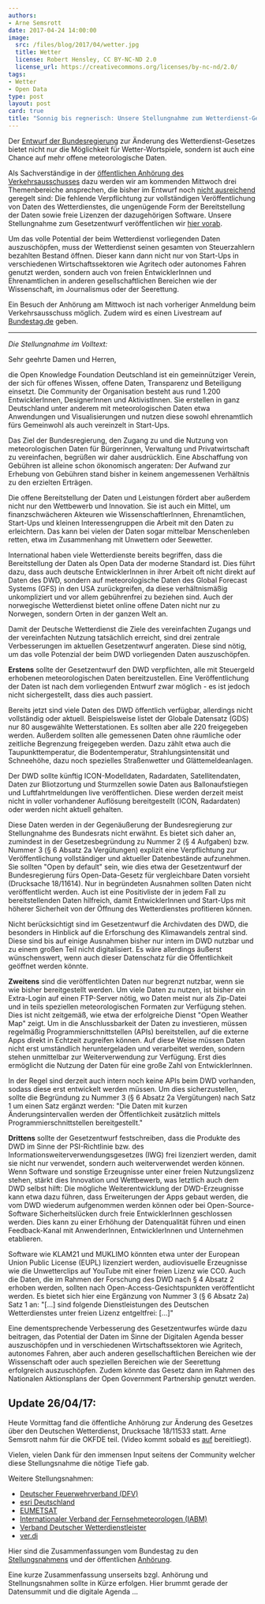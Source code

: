 ```yaml
---
authors:
- Arne Semsrott
date: 2017-04-24 14:00:00
image:
  src: /files/blog/2017/04/wetter.jpg
  title: Wetter
  license: Robert Hensley, CC BY-NC-ND 2.0
  license_url: https://creativecommons.org/licenses/by-nc-nd/2.0/
tags:
- Wetter
- Open Data
type: post
layout: post
card: true
title: "Sonnig bis regnerisch: Unsere Stellungnahme zum Wetterdienst-Gesetz"
---
```


Der [Entwurf der Bundesregierung](https://dip21.bundestag.de/dip21/btd/18/115/1811533.pdf) zur Änderung des Wetterdienst-Gesetzes bietet nicht nur die Möglichkeit für Wetter-Wortspiele, sondern ist auch eine Chance auf mehr offene meteorologische Daten. 

Als Sachverständige in der [öffentlichen Anhörung des Verkehrsausschusses](https://www.bundestag.de/ausschuesse18/a15/-/494448) dazu werden wir am kommenden Mittwoch drei Themenbereiche ansprechen, die bisher im Entwurf noch [nicht ausreichend](https://netzpolitik.org/2017/nebelkerze-aus-verkehrsministerium-gesetzenwurf-sieht-doch-keine-oeffnung-neuer-wetterdaten-vor/) geregelt sind: Die fehlende Verpflichtung zur vollständigen Veröffentlichung von Daten des Wetterdienstes, die ungenügende Form der Bereitstellung der Daten sowie freie Lizenzen der dazugehörigen Software. Unsere Stellungnahme zum Gesetzentwurf veröffentlichen wir [hier vorab](/files/blog/2017/04/wetter-stellungnahme.pdf).

Um das volle Potential der beim Wetterdienst vorliegenden Daten auszuschöpfen, muss der Wetterdienst seinen gesamten von Steuerzahlern bezahlten Bestand öffnen. Dieser kann dann nicht nur von Start-Ups in verschiedenen Wirtschaftssektoren wie Agritech oder autonomes Fahren genutzt werden, sondern auch von freien EntwicklerInnen und Ehrenamtlichen in anderen gesellschaftlichen Bereichen wie der Wissenschaft, im Journalismus oder der Seerettung. 

Ein Besuch der Anhörung am Mittwoch ist nach vorheriger Anmeldung beim Verkehrsausschuss möglich. Zudem wird es einen Livestream auf [Bundestag.de](https://www.bundestag.de/) geben.

---
*Die Stellungnahme im Volltext:*

Sehr geehrte Damen und Herren,
 
die Open Knowledge Foundation Deutschland ist ein gemeinnütziger Verein, der sich für offenes Wissen, offene Daten, Transparenz und Beteiligung einsetzt. Die Community der Organisation besteht aus rund 1.200 EntwicklerInnen, DesignerInnen und AktivistInnen. Sie erstellen in ganz Deutschland unter anderem mit meteorologischen Daten etwa Anwendungen und Visualisierungen und nutzen diese sowohl ehrenamtlich fürs Gemeinwohl als auch vereinzelt in Start-Ups.

Das Ziel der Bundesregierung, den Zugang zu und die Nutzung von meteorologischen Daten für Bürgerinnen, Verwaltung und Privatwirtschaft zu vereinfachen, begrüßen wir daher ausdrücklich. Eine Abschaffung von Gebühren ist alleine schon ökonomisch angeraten: Der Aufwand zur Erhebung von Gebühren stand bisher in keinem angemessenen Verhältnis zu den erzielten Erträgen.

Die offene Bereitstellung der Daten und Leistungen fördert aber außerdem nicht nur den Wettbewerb und Innovation. Sie ist auch ein Mittel, um finanzschwächeren Akteuren wie WissenschaftlerInnen, Ehrenamtlichen, Start-Ups und kleinen Interessengruppen die Arbeit mit den Daten zu erleichtern. Das kann bei vielen der Daten sogar mittelbar Menschenleben retten, etwa im Zusammenhang mit Unwettern oder Seewetter.

International haben viele Wetterdienste bereits begriffen, dass die Bereitstellung der Daten als Open Data der moderne Standard ist. Dies führt dazu, dass auch deutsche EntwicklerInnen in ihrer Arbeit oft nicht direkt auf Daten des DWD, sondern auf meteorologische Daten des Global Forecast Systems (GFS) in den USA zurückgreifen, da diese verhältnismäßig unkompliziert und vor allem gebührenfrei zu beziehen sind. Auch der norwegische Wetterdienst bietet online offene Daten nicht nur zu Norwegen, sondern Orten in der ganzen Welt an.

Damit der Deutsche Wetterdienst die Ziele des vereinfachten Zugangs und der vereinfachten Nutzung tatsächlich erreicht, sind drei zentrale Verbesserungen im aktuellen Gesetzentwurf angeraten. Diese sind nötig, um das volle Potenzial der beim DWD vorliegenden Daten auszuschöpfen.

**Erstens** sollte der Gesetzentwurf den DWD verpflichten, alle mit Steuergeld erhobenen meteorologischen Daten bereitzustellen. Eine Veröffentlichung der Daten ist nach dem vorliegenden Entwurf zwar möglich - es ist jedoch nicht sichergestellt, dass dies auch passiert.

Bereits jetzt sind viele Daten des DWD öffentlich verfügbar, allerdings nicht vollständig oder aktuell. Beispielsweise listet der Globale Datensatz (GDS) nur 80 ausgewählte Wetterstationen. Es sollten aber alle 220 freigegeben werden. Außerdem sollten alle gemessenen Daten ohne räumliche oder zeitliche Begrenzung freigegeben werden. Dazu zählt etwa auch die Taupunkttemperatur, die Bodentemperatur, Strahlungsintensität und Schneehöhe, dazu noch spezielles Straßenwetter und Glättemeldeanlagen.

Der DWD sollte künftig ICON-Modelldaten, Radardaten, Satellitendaten, Daten zur Bliotzortung und Sturmzellen sowie Daten aus Ballonaufstiegen  und Luftfahrtmeldungen live veröffentlichen. Diese werden derzeit meist nicht in voller vorhandener Auflösung bereitgestellt (ICON, Radardaten) oder werden nicht aktuell gehalten.

Diese Daten werden in der Gegenäußerung der Bundesregierung zur Stellungnahme des Bundesrats nicht erwähnt. Es bietet sich daher an, zumindest in der Gesetzesbegründung zu Nummer 2 (§ 4 Aufgaben) bzw. Nummer 3 (§ 6 Absatz 2a Vergütungen) explizit eine Verpflichtung zur Veröffentlichung vollständiger und aktueller Datenbestände aufzunehmen. Sie sollten "Open by default" sein, wie dies etwa der Gesetzentwurf der Bundesregierung fürs Open-Data-Gesetz für vergleichbare Daten vorsieht (Drucksache 18/11614). Nur in begründeten Ausnahmen sollten Daten nicht veröffentlicht werden. Auch ist eine Positivliste der in jedem Fall zu bereitstellenden Daten hilfreich, damit EntwicklerInnen und Start-Ups mit höherer Sicherheit von der Öffnung des Wetterdienstes profitieren können.

Nicht berücksichtigt sind im Gesetzentwurf die Archivdaten des DWD, die besonders in Hinblick auf die Erforschung des Klimawandels zentral sind. Diese sind bis auf einige Ausnahmen bisher nur intern im DWD nutzbar und zu einem großen Teil nicht digitalisiert. Es wäre allerdings äußerst wünschenswert, wenn auch dieser Datenschatz für die Öffentlichkeit geöffnet werden könnte.

**Zweitens** sind die veröffentlichten Daten nur begrenzt nutzbar, wenn sie wie bisher bereitgestellt werden. Um viele Daten zu nutzen, ist bisher ein Extra-Login auf einen FTP-Server nötig, wo Daten meist nur als Zip-Datei und in teils speziellen meteorologischen Formaten zur Verfügung stehen. Dies ist nicht zeitgemäß, wie etwa der erfolgreiche Dienst "Open Weather Map" zeigt. Um in die Anschlussbarkeit der Daten zu investieren, müssen regelmäßig Programmierschnittstellen (APIs) bereitstellen, auf die externe Apps direkt in Echtzeit zugreifen können. Auf diese Weise müssen Daten nicht erst umständlich heruntergeladen und verarbeitet werden, sondern stehen unmittelbar zur Weiterverwendung zur Verfügung. Erst dies ermöglicht die Nutzung der Daten für eine große Zahl von EntwicklerInnen.

In der Regel sind derzeit auch intern noch keine APIs beim DWD vorhanden, sodass diese erst entwickelt werden müssen. Um dies sicherzustellen, sollte die Begründung zu Nummer 3 (§ 6 Absatz 2a Vergütungen) nach Satz 1 um einen Satz ergänzt werden: "Die Daten mit kurzen Änderungsintervallen werden der Öffentlichkeit zusätzlich mittels Programmierschnittstellen bereitgestellt."

**Drittens** sollte der Gesetzentwurf festschreiben, dass die Produkte des DWD im Sinne der PSI-Richtlinie bzw. des Informationsweiterverwendungsgesetzes (IWG) frei lizenziert werden, damit sie nicht nur verwendet, sondern auch weiterverwendet werden können. Wenn Software und sonstige Erzeugnisse unter einer freien Nutzungslizenz stehen, stärkt dies Innovation und Wettbewerb, was letztlich auch dem DWD selbst hilft: Die mögliche Weiterentwicklung der DWD-Erzeugnisse kann etwa dazu führen, dass Erweiterungen der Apps gebaut werden, die vom DWD wiederum aufgenommen werden können oder bei Open-Source-Software Sicherheitslücken durch freie EntwicklerInnen geschlossen werden. Dies kann zu einer Erhöhung der Datenqualität führen und einen Feedback-Kanal mit AnwenderInnen, EntwicklerInnen und Unternehmen etablieren.

Software wie KLAM21 und MUKLIMO könnten etwa unter der European Union Public License (EUPL) lizenziert werden, audiovisuelle Erzeugnisse wie die Unwetterclips auf YouTube mit einer freien Lizenz wie CC0. Auch die Daten, die im Rahmen der Forschung des DWD nach § 4 Absatz 2 erhoben werden, sollten nach Open-Access-Gesichtspunkten veröffentlicht werden.
Es bietet sich hier eine Ergänzung von Nummer 3 (§ 6 Absatz 2a) Satz 1 an: "[...] sind folgende Dienstleistungen des Deutschen Wetterdienstes unter freien Lizenz entgeltfrei: [...]"

<a id="Update-Stellungsnahme"></a>
Eine dementsprechende Verbesserung des Gesetzentwurfes würde dazu beitragen, das Potential der Daten im Sinne der Digitalen Agenda besser auszuschöpfen und in verschiedenen Wirtschaftssektoren wie Agritech, autonomes Fahren, aber auch anderen gesellschaftlichen Bereichen wie der Wissenschaft oder auch speziellen Bereichen wie der Seerettung erfolgreich auszuschöpfen. Zudem könnte das Gesetz dann im Rahmen des Nationalen Aktionsplans der Open Government Partnership genutzt werden.


## Update 26/04/17:

Heute Vormittag fand die öffentliche Anhörung zur Änderung des Gesetzes über den Deutschen Wetterdienst, Drucksache 18/11533 statt. 
Arne Semsrott nahm für die OKFDE teil. (Video kommt sobald es [auf](www.bundestag.de/mediathek) bereitliegt).

Vielen, vielen Dank für den immensen Input seitens der Community welcher diese Stellungsnahme die nötige Tiefe gab. 

Weitere Stellungsnahmen:
* [Deutscher Feuerwehrverband (DFV)](https://www.bundestag.de/blob/504010/18fa24fedb60cdc4c7c64bb344ccb33b/109_sitzung_feuerwehr-data.pdf)
* [esri Deutschland](https://www.bundestag.de/blob/504066/04caf0944c8e3d079ac6232007f0b973/109_sitzung_esri-deutschland-data.pdf)
* [EUMETSAT](https://www.bundestag.de/blob/504062/172666239f7c9f8331b3f3ba0e267fc8/109_sitzung_506-d-data.pdf)
* [Internationaler Verband der Fernsehmeteorologen (IABM)](https://www.bundestag.de/blob/504068/e9bc2c2f6b403da218b7a73511471556/109_sitzung_open-know-data.pdf)
* [Verband Deutscher Wetterdienstleister](https://www.bundestag.de/blob/503374/05761783feb011a3597a8cd91e1f721f/108_sitzung_dt--wetterdienst-data.pdf)
* [ver.di](https://www.bundestag.de/blob/504064/c2eb4344b4180f464c6f32b9ab2febf8/109_sitzung_ver-di-data.pdf)

Hier sind die Zusammenfassungen vom Bundestag zu den [Stellungsnahmens](https://www.bundestag.de/dokumente/textarchiv/2017/kw17-pa-verkehr-wetterdienst/503514) und der öffentlichen [Anhörung](https://www.bundestag.de/presse/hib/2017_04/-/504370).

Eine kurze Zusammenfassung unserseits bzgl. Anhörung und Stellnungsnahmen sollte in Kürze erfolgen.
Hier brummt gerade der Datensummit und die digitale Agenda ...

